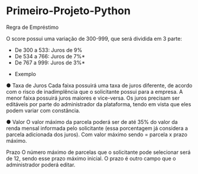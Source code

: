 # Primeiro-Projeto-Python



Regra de Empréstimo

O score possui uma variação de 300-999, que será dividida em 3 parte:
- De 300 a 533: Juros de 9%
- De 534 a 766: Juros de 7%*
- De 767 a 999: Juros de 3%*

* Exemplo

● Taxa de Juros
Cada faixa possuirá uma taxa de juros diferente, de acordo com o risco
de inadimplência que o solicitante possui para a empresa. A menor faixa
possuirá juros maiores e vice-versa. Os juros precisam ser editáveis por
parte do administrador da plataforma, tendo em vista que eles podem
variar com constância.

● Valor
O valor máximo da parcela poderá ser de até 35% do valor da renda
mensal informada pelo solicitante (essa porcentagem já considera a
parcela adicionada dos juros). Com valor máximo sendo = parcela x
prazo máximo.

Prazo
O número máximo de parcelas que o solicitante pode selecionar será de
12, sendo esse prazo máximo inicial. O prazo é outro campo que o
administrador poderá editar.
